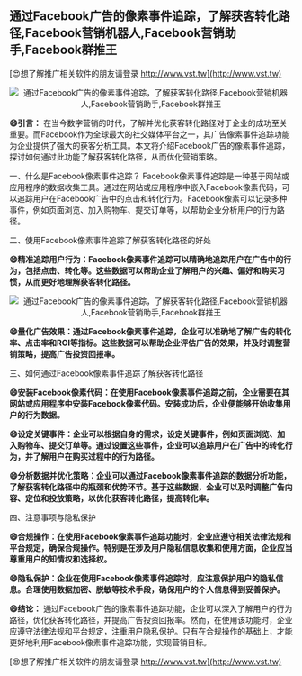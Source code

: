 ## **通过Facebook广告的像素事件追踪，了解获客转化路径,Facebook营销机器人,Facebook营销助手,Facebook群推王**

[😍想了解推广相关软件的朋友请登录 http://www.vst.tw](http://www.vst.tw)

 <center><img src="https://vst.tw/MP4/tuiguang/png/2.png" alt="通过Facebook广告的像素事件追踪，了解获客转化路径,Facebook营销机器人,Facebook营销助手,Facebook群推王"></center>

**😄引言：**
在当今数字营销的时代，了解并优化获客转化路径对于企业的成功至关重要。而Facebook作为全球最大的社交媒体平台之一，其广告像素事件追踪功能为企业提供了强大的获客分析工具。本文将介绍Facebook广告的像素事件追踪，探讨如何通过此功能了解获客转化路径，从而优化营销策略。

一、什么是Facebook像素事件追踪？
Facebook像素事件追踪是一种基于网站或应用程序的数据收集工具。通过在网站或应用程序中嵌入Facebook像素代码，可以追踪用户在Facebook广告中的点击和转化行为。Facebook像素可以记录多种事件，例如页面浏览、加入购物车、提交订单等，以帮助企业分析用户的行为路径。

二、使用Facebook像素事件追踪了解获客转化路径的好处

**😄精准追踪用户行为：Facebook像素事件追踪可以精确地追踪用户在广告中的行为，包括点击、转化等。这些数据可以帮助企业了解用户的兴趣、偏好和购买习惯，从而更好地理解获客转化路径。**

 <center><img src="https://vst.tw/MP4/tuiguang/png/4.png" alt="通过Facebook广告的像素事件追踪，了解获客转化路径,Facebook营销机器人,Facebook营销助手,Facebook群推王"></center>

**😄量化广告效果：通过Facebook像素事件追踪，企业可以准确地了解广告的转化率、点击率和ROI等指标。这些数据可以帮助企业评估广告的效果，并及时调整营销策略，提高广告投资回报率。**

三、如何通过Facebook像素事件追踪了解获客转化路径

**😄安装Facebook像素代码：在使用Facebook像素事件追踪之前，企业需要在其网站或应用程序中安装Facebook像素代码。安装成功后，企业便能够开始收集用户的行为数据。**

**😄设定关键事件：企业可以根据自身的需求，设定关键事件，例如页面浏览、加入购物车、提交订单等。通过设置这些事件，企业可以追踪用户在广告中的转化行为，并了解用户在购买过程中的行为路径。**

**😄分析数据并优化策略：企业可以通过Facebook像素事件追踪的数据分析功能，了解获客转化路径中的瓶颈和优势环节。基于这些数据，企业可以及时调整广告内容、定位和投放策略，以优化获客转化路径，提高转化率。**

四、注意事项与隐私保护

**😄合规操作：在使用Facebook像素事件追踪功能时，企业应遵守相关法律法规和平台规定，确保合规操作。特别是在涉及用户隐私信息收集和使用方面，企业应当尊重用户的知情权和选择权。**

**😄隐私保护：企业在使用Facebook像素事件追踪时，应注意保护用户的隐私信息。合理使用数据加密、脱敏等技术手段，确保用户的个人信息得到妥善保护。**

**😄结论：**
通过Facebook广告的像素事件追踪功能，企业可以深入了解用户的行为路径，优化获客转化路径，并提高广告投资回报率。然而，在使用该功能时，企业应遵守法律法规和平台规定，注重用户隐私保护。只有在合规操作的基础上，才能更好地利用Facebook像素事件追踪功能，实现营销目标。

[😍想了解推广相关软件的朋友请登录 http://www.vst.tw](http://www.vst.tw)



